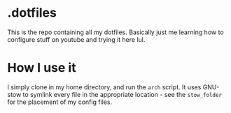 # .dotfiles

This is the repo containing all my dotfiles. Basically just me learning how to
configure stuff on youtube and trying it here lul.

# How I use it

I simply clone in my home directory, and run the `arch` script. It uses GNU-stow
to symlink every file in the appropriate location - see the `stow_folder` for
the placement of my config files.
